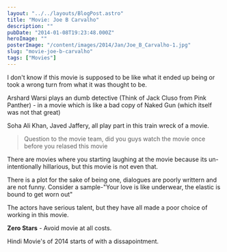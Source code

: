 ```yaml
---
layout: "../../layouts/BlogPost.astro"
title: "Movie: Joe B Carvalho"
description: ""
pubDate: "2014-01-08T19:23:48.000Z"
heroImage: ""
posterImage: "/content/images/2014/Jan/Joe_B_Carvalho-1.jpg"
slug: "movie-joe-b-carvalho"
tags: ["Movies"]
---
```


I don't know if this movie is supposed to be like what it ended up being or took a wrong turn from what it was thought to be.

Arshard Warsi plays an dumb detective (Think of Jack Cluso from Pink Panther) - in a movie which is like a bad copy of Naked Gun (which itself was not that great)

Soha Ali Khan, Javed Jaffery, all play part in this train wreck of a movie.


> Question to the movie team, did you guys watch the movie once before you relased this movie 

There are movies where you starting laughing at the movie because its un-intentionally hillarious, but this movie is not even that.

There is a plot for the sake of being one, dialogues are poorly writtern and are not funny. Consider a sample-"Your love is like underwear, the elastic is bound to get worn out"

The actors have serious talent, but they have all made a poor choice of working in this movie.

**Zero Stars** - Avoid movie at all costs.

Hindi Movie's of 2014 starts of with a dissapointment.


